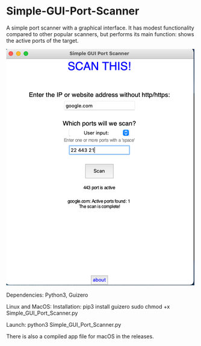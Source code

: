 # Simple-GUI-Port-Scanner
A simple port scanner with a graphical interface. It has modest functionality compared to other popular scanners, but performs its main function: shows the active ports of the target.

![Иллюстрация к проекту](https://github.com/aleksan149/Simple-GUI-Port-Scanner/raw/master/image/SGPS2.png)

Dependencies:
Python3, Guizero

Linux and MacOS:
Installation: 
pip3 install guizero 
sudo chmod +x Simple_GUI_Port_Scanner.py

Launch:
python3 Simple_GUI_Port_Scanner.py

There is also a compiled app file for macOS in the releases.
